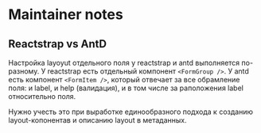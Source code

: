 # Maintainer notes

## Reactstrap vs AntD

Настройка layoyut отдельного поля у reactstrap и antd выполняется по-разному. У reactstrap есть отдельный компонент `<FormGroup />`. У antd есть компонент `<FormItem />`, который отвечает за все обрамление поля: и label, и help (валидация), и в том числе за раположения label относительно поля.

Нужно учесть это при выработке единообразного подхода к созданию layout-копонентав и описанию layout в метаданных.
